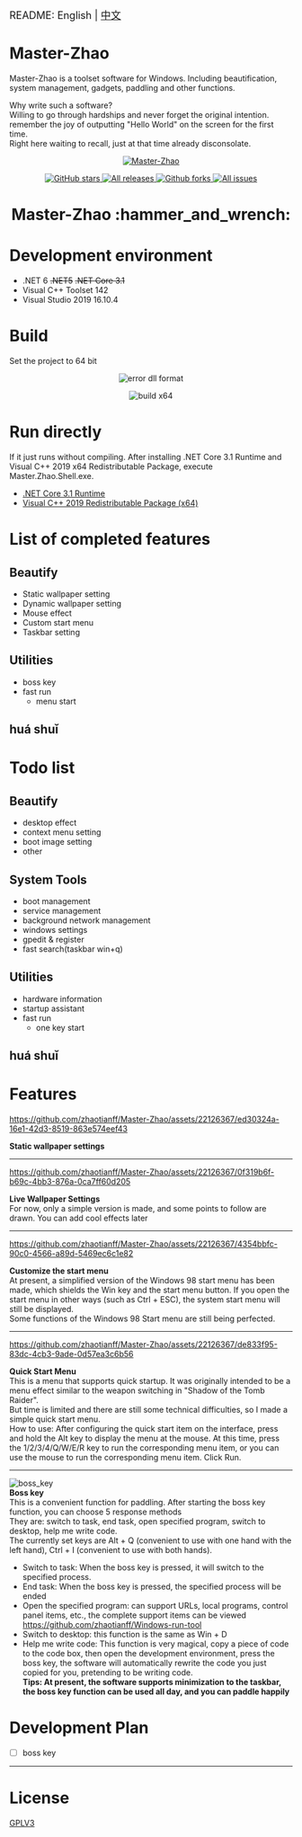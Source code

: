 <font size=4> README: English | <a href="./README.md">中文</a>  </font>

# Master-Zhao
Master-Zhao is a toolset software for Windows. Including beautification, system management, gadgets, paddling and other functions.   

Why write such a software?  
Willing to go through hardships and never forget the original intention.  
 remember the joy of outputting "Hello World" on the screen for the first time.  
Right here waiting to recall, just at that time already disconsolate.

<p align="center">
<a href="https://github.com/zhaotianff/Master-Zhao" target="_blank">
<img align="center" alt="Master-Zhao" src="logo.png" />
</a>
</p>
<p align="center">
<a href="https://github.com/zhaotianff/Master-Zhao/stargazers" target="_blank">
 <img alt="GitHub stars" src="https://img.shields.io/github/stars/zhaotianff/Master-Zhao.svg" />
</a>
<a href="https://github.com/zhaotianff/Master-Zhao/releases" target="_blank">
 <img alt="All releases" src="https://img.shields.io/github/downloads/zhaotianff/Master-Zhao/total.svg" />
</a>
<a href="https://github.com/zhaotianff/Master-Zhao/network/members" target="_blank">
 <img alt="Github forks" src="https://img.shields.io/github/forks/zhaotianff/Master-Zhao.svg" />
</a>
<a href="https://github.com/zhaotianff/Master-Zhao/issues" target="_blank">
 <img alt="All issues" src="https://img.shields.io/github/issues/zhaotianff/Master-Zhao.svg" />
</a>
</p>
<h1 align="center">Master-Zhao :hammer_and_wrench: </h1>

# Development environment
* .NET 6 ~~.NET5~~ ~~.NET Core 3.1~~
* Visual C++ Toolset 142
* Visual Studio 2019 16.10.4

# Build
Set the project to 64 bit
<p align="center">
    <img align="center" alt="error dll format" src="Screenshots/error_dll_format.png" />
</p>
<p align="center">
    <img align="center" alt="build x64" src="Screenshots/build_x64.png" />
</p>

# Run directly
If it just runs without compiling. After installing .NET Core 3.1 Runtime and Visual C++ 2019 x64 Redistributable Package, execute Master.Zhao.Shell.exe.
* [.NET Core 3.1 Runtime](https://dotnet.microsoft.com/zh-cn/download/dotnet/thank-you/runtime-desktop-3.1.27-windows-x64-installer)
* [Visual C++ 2019 Redistributable Package (x64)](https://aka.ms/vs/16/release/VC_redist.x64.exe)

# List of completed features  
## Beautify
  * Static wallpaper setting
  * Dynamic wallpaper setting
  * Mouse effect
  * Custom start menu
  * Taskbar setting
## Utilities
  * boss key
  * fast run
      *  menu start
## huá shuǐ

# Todo list
## Beautify
  * desktop effect
  * context menu setting
  * boot image setting
  * other
## System Tools
  * boot management
  * service management
  * background network management
  * windows settings
  * gpedit & register
  * fast search(taskbar win+q)
## Utilities
  * hardware information
  * startup assistant
  * fast run
      *  one key start
## huá shuǐ

# Features

https://github.com/zhaotianff/Master-Zhao/assets/22126367/ed30324a-16e1-42d3-8519-863e574eef43

**Static wallpaper settings**   

---

https://github.com/zhaotianff/Master-Zhao/assets/22126367/0f319b6f-b69c-4bb3-876a-0ca7ff60d205

**Live Wallpaper Settings**  
For now, only a simple version is made, and some points to follow are drawn. You can add cool effects later  

---

https://github.com/zhaotianff/Master-Zhao/assets/22126367/4354bbfc-90c0-4566-a89d-5469ec6c1e82

**Customize the start menu**  
At present, a simplified version of the Windows 98 start menu has been made, which shields the Win key and the start menu button. If you open the start menu in other ways (such as Ctrl + ESC), the system start menu will still be displayed.  
Some functions of the Windows 98 Start menu are still being perfected.  

---

https://github.com/zhaotianff/Master-Zhao/assets/22126367/de833f95-83dc-4cb3-9ade-0d57ea3c6b56

**Quick Start Menu**  
This is a menu that supports quick startup. It was originally intended to be a menu effect similar to the weapon switching in "Shadow of the Tomb Raider".  
But time is limited and there are still some technical difficulties, so I made a simple quick start menu.  
How to use: After configuring the quick start item on the interface, press and hold the Alt key to display the menu at the mouse. At this time, press the 1/2/3/4/Q/W/E/R key to run the corresponding menu item, or you can use the mouse to run the corresponding menu item. Click Run.    

---
![boss_key](Screenshots/boss_key.png)  
**Boss key**  
This is a convenient function for paddling. After starting the boss key function, you can choose 5 response methods  
They are: switch to task, end task, open specified program, switch to desktop, help me write code.  
The currently set keys are Alt + Q (convenient to use with one hand with the left hand), Ctrl + I (convenient to use with both hands).  
* Switch to task: When the boss key is pressed, it will switch to the specified process.  
* End task: When the boss key is pressed, the specified process will be ended  
* Open the specified program: can support URLs, local programs, control panel items, etc., the complete support items can be viewed https://github.com/zhaotianff/Windows-run-tool  
* Switch to desktop: this function is the same as Win + D  
* Help me write code: This function is very magical, copy a piece of code to the code box, then open the development environment, press the boss key, the software will automatically rewrite the code you just copied for you, pretending to be writing code.  
**Tips: At present, the software supports minimization to the taskbar, the boss key function can be used all day, and you can paddle happily**  

# Development Plan
- [ ] boss key
  
---
# License
[GPLV3](LICENSE)



